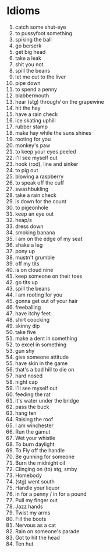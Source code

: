 # Idioms

1. catch some shut-eye
2. to pussyfoot something
3. spiking the ball
4. go berserk
5. get big head
6. take a leak
7. shit you not
8. spill the beans
9. let me cut to the liver
10. pipe down
11. to spend a penny
12. blabbermouth
13. hear (stg) through/ on the grapewine
14. hit the hay
15. have a rain check
16. ice skating uphill
17. rubber stamp
18. make hay while the suns shines
19. rooting for you
20. monkey's paw
21. to keep your eyes peeled
22. I'll see myself out
23. hook (rod), line and sinker
24. to pig out
25. blowing a raspberry
26. to speak off the cuff
27. swashbukling
28. take a rain check
29. is down for the count
30. to pigeonhole
31. keep an eye out
32. heap/s
33. dress down
34. smoking banana
35. I am on the edge of my seat
36. shake a leg
37. pony up
38. mustn't grumble
39. off my tits
40. is on cloud nine
41. keep someone on their toes
42. go tits up
43. spill the beans
44. I am rooting for you
45. gonna get out of your hair
46. freeballing
47. have itchy feet
48. shirt coocking
49. skinny dip
50. take five
51. make a dent in something
52. to excel in something
53. gun shy
54. give someone attitude
55. have skin in the game
56. that's a bad hill to die on
57. hard nosed
58. night cap
59. I'll see myself out
60. feeding the rat
61. it's water under the bridge
62. pass the buck
63. hang ten
64. Raising the roof
65. I am winchester
66. Run the gamut
67. Wet your whistle
68. To burn daylight
69. To Fly off the handle
70. Be gunning for someone
71. Burn the midnight oil
72. Clinging on (to) stg, smby
73. Homebody
74. (stg) went south
75. Handle your liquor
76. in for a penny / in for a pound
77. Pull my finger out
78. Jazz hands
79. Twist my arms
80. Fill the boots
81. Nervous as a cat
82. Rain on someone's parade
83. Got to hit the head
84. Ten hut
